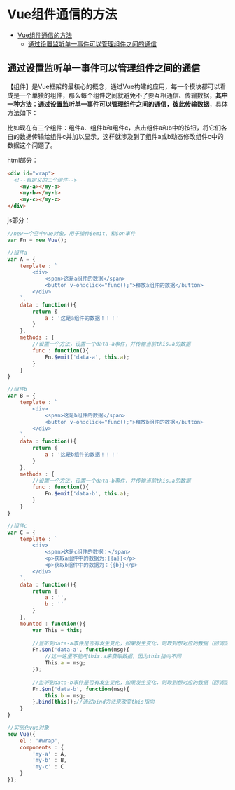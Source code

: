 # Vue组件通信的方法
<!-- TOC -->

- [Vue组件通信的方法](#vue组件通信的方法)
	- [通过设置监听单一事件可以管理组件之间的通信](#通过设置监听单一事件可以管理组件之间的通信)

<!-- /TOC -->

## 通过设置监听单一事件可以管理组件之间的通信

【组件】是Vue框架的最核心的概念，通过Vue构建的应用，每一个模块都可以看成是一个单独的组件，那么每个组件之间就避免不了要互相通信、传输数据，**其中一种方法：通过设置监听单一事件可以管理组件之间的通信，彼此传输数据**，具体方法如下：

比如现在有三个组件：组件a、组件b和组件c，点击组件a和b中的按钮，将它们各自的数据传输给组件c并加以显示，这样就涉及到了组件a或b动态修改组件c中的数据这个问题了。

html部分：
```html
<div id="wrap">
  <!--自定义的三个组件-->
	<my-a></my-a>
	<my-b></my-b>
	<my-c></my-c>
</div>
```

js部分：
```js
//new一个空中vue对象，用于操作$emit、和$on事件
var Fn = new Vue();

//组件a
var A = {
	template : `
		<div>
			<span>这是a组件的数据</span>
			<button v-on:click="func();">释放a组件的数据</button>
		</div>
	`,
	data : function(){
		return {
			a : '这是a组件的数据！！！'
		}
	},
	methods : {
		//设置一个方法，设置一个data-a事件，并传输当前this.a的数据
		func : function(){
			Fn.$emit('data-a', this.a);
		}
	}
}

//组件b
var B = {
	template : `
		<div>
			<span>这是b组件的数据</span>
			<button v-on:click="func();">释放b组件的数据</button>
		</div>
	`,
	data : function(){
		return {
			a : '这是b组件的数据！！！'
		}
	},
	methods : {
		//设置一个方法，设置一个data-b事件，并传输当前this.a的数据
		func : function(){
			Fn.$emit('data-b', this.a);
		}
	}
}

//组件c
var C = {
	template : `
		<div>
			<span>这是c组件的数据：</span>
			<p>获取a组件中的数据为:{{a}}</p>
			<p>获取b组件中的数据为：{{b}}</p>
		</div>
	`,
	data : function(){
		return {
			a : '',
			b : ''
		}
	},
	mounted : function(){
		var This = this;
		
		//监听到data-a事件是否有发生变化，如果发生变化，则取到想对应的数据（回调函数的参数）
		Fn.$on('data-a', function(msg){
			//这一这里不能用this.a来获取数据，因为this指向不同
			This.a = msg;
		});
		
		//监听到data-b事件是否有发生变化，如果发生变化，则取到想对应的数据（回调函数的参数）
		Fn.$on('data-b', function(msg){
			this.b = msg;
		}.bind(this));//通过bind方法来改变this指向
	}
}

//实例化vue对象
new Vue({
	el : '#wrap',
	components : {
		'my-a' : A,
		'my-b' : B,
		'my-c' : C
	}
});
```